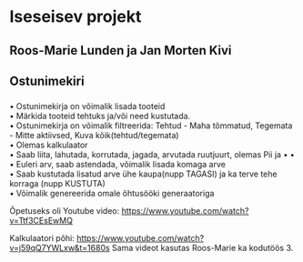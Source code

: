 # Iseseisev projekt

## Roos-Marie Lunden ja Jan Morten Kivi
## Ostunimekiri

### 
• Ostunimekirja on võimalik lisada tooteid <br />
• Märkida tooteid tehtuks ja/või need kustutada. <br />
• Ostunimekirja on võimalik filtreerida: Tehtud - Maha tõmmatud, Tegemata - Mitte aktiivsed, Kuva kõik(tehtud/tegemata) <br />
• Olemas kalkulaator <br />
• Saab liita, lahutada, korrutada, jagada, arvutada ruutjuurt, olemas Pii ja • • • Euleri arv, saab astendada, võimalik lisada komaga arve <br />
• Saab kustutada lisatud arve ühe kaupa(nupp TAGASI) ja ka terve tehe korraga (nupp KUSTUTA) <br />
• Võimalik genereerida omale õhtusööki generaatoriga

Õpetuseks oli Youtube video:
https://www.youtube.com/watch?v=Ttf3CEsEwMQ

Kalkulaatori põhi:
https://www.youtube.com/watch?v=j59qQ7YWLxw&t=1680s
Sama videot kasutas Roos-Marie ka kodutöös 3.


